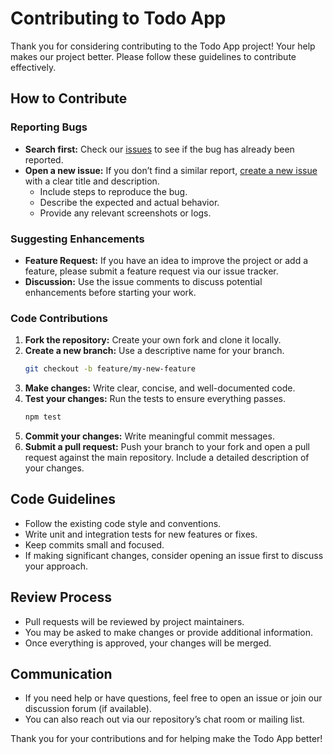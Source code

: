 # Contributing to Todo App

Thank you for considering contributing to the Todo App project! Your help makes our project better. Please follow these guidelines to contribute effectively.

## How to Contribute

### Reporting Bugs

- **Search first:** Check our [issues](https://github.com/Besufekad-HAZ/todo-app/issues) to see if the bug has already been reported.
- **Open a new issue:** If you don’t find a similar report, [create a new issue](https://github.com/Besufekad-HAZ/todo-app/issues/new) with a clear title and description.
  - Include steps to reproduce the bug.
  - Describe the expected and actual behavior.
  - Provide any relevant screenshots or logs.

### Suggesting Enhancements

- **Feature Request:** If you have an idea to improve the project or add a feature, please submit a feature request via our issue tracker.
- **Discussion:** Use the issue comments to discuss potential enhancements before starting your work.

### Code Contributions

1. **Fork the repository:** Create your own fork and clone it locally.
2. **Create a new branch:** Use a descriptive name for your branch.
   ```bash
   git checkout -b feature/my-new-feature
   ```
3. **Make changes:** Write clear, concise, and well-documented code.
4. **Test your changes:** Run the tests to ensure everything passes.
   ```bash
   npm test
   ```
5. **Commit your changes:** Write meaningful commit messages.
6. **Submit a pull request:** Push your branch to your fork and open a pull request against the main repository. Include a detailed description of your changes.

## Code Guidelines

- Follow the existing code style and conventions.
- Write unit and integration tests for new features or fixes.
- Keep commits small and focused.
- If making significant changes, consider opening an issue first to discuss your approach.

## Review Process

- Pull requests will be reviewed by project maintainers.
- You may be asked to make changes or provide additional information.
- Once everything is approved, your changes will be merged.

## Communication

- If you need help or have questions, feel free to open an issue or join our discussion forum (if available).
- You can also reach out via our repository’s chat room or mailing list.

Thank you for your contributions and for helping make the Todo App better!
